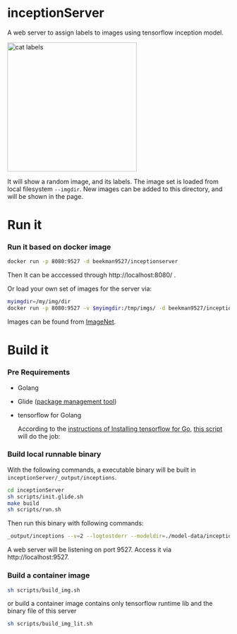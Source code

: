 # inceptionServer
A web server to assign labels to images using  tensorflow inception model.

<img width="293" alt="cat labels" src="https://user-images.githubusercontent.com/27221807/31775913-f41d29a6-b4b7-11e7-8457-b1a08a7f5304.png">

It will show a random image, and its labels. The image set is loaded from local filesystem `--imgdir`. New images can be added to this directory, and will be shown in the page.


# Run it
### Run it based on docker image
```bash
docker run -p 8080:9527 -d beekman9527/inceptionserver
```
Then It can be acccessed through http://localhost:8080/ .

Or load your own set of images for the server via:
```bash
myimgdir=/my/img/dir
docker run -p 8080:9527 -v $myimgdir:/tmp/imgs/ -d beekman9527/inceptionserver
```

Images can be found from [ImageNet](http://www.image-net.org).

# Build it
### Pre Requirements
* Golang
* Glide ([package management tool](https://github.com/Masterminds/glide))   
* tensorflow for Golang

   According to the [instructions of Installing tensorflow for Go](https://www.tensorflow.org/install/install_go), [this script](https://github.com/songbinliu/tensorflowGo/blob/03fef59040a16ed47ce8b0d534985eba26d0d770/install-tensorflow.sh#L3) will do the job:
   


### Build local runnable binary

With the following commands, a executable binary will be built in `inceptionServer/_output/inceptions`.
```bash
cd inceptionServer
sh scripts/init.glide.sh
make build
sh scripts/run.sh
```

Then run this binary with following commands:
```bash
_output/inceptions --v=2 --logtostderr --modeldir=./model-data/inception/ --imgdir=./imgs/
```
A web server will be listening on port 9527. Access it via http://localhost:9527.

### Build a container image
```bash
sh scripts/build_img.sh
```
  or build a container image contains only tensorflow runtime lib and the binary file of this server
  ```bash
sh scripts/build_img_lit.sh
```
